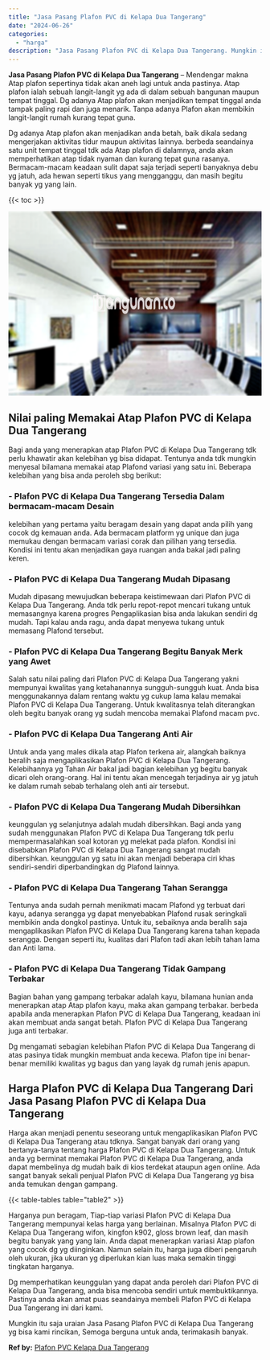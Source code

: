 ```yaml
---
title: "Jasa Pasang Plafon PVC di Kelapa Dua Tangerang"
date: "2024-06-26"
categories: 
  - "harga"
description: "Jasa Pasang Plafon PVC di Kelapa Dua Tangerang. Mungkin itu saja uraian Jasa Pasang Plafon PVC di Kelapa Dua Tangerang yg bisa kami rincikan, Semoga berguna..."
---
```


**Jasa Pasang Plafon PVC di Kelapa Dua Tangerang** – Mendengar makna Atap plafon sepertinya tidak akan aneh lagi untuk anda pastinya. Atap plafon ialah sebuah langit-langit yg ada di dalam sebuah bangunan maupun tempat tinggal. Dg adanya Atap plafon akan menjadikan tempat tinggal anda tampak paling rapi dan juga menarik. Tanpa adanya Plafon akan membikin langit-langit rumah kurang tepat guna.

Dg adanya Atap plafon akan menjadikan anda betah, baik dikala sedang mengerjakan aktivitas tidur maupun aktivitas lainnya. berbeda seandainya satu unit tempat tinggal tdk ada Atap plafon di dalamnya, anda akan memperhatikan atap tidak nyaman dan kurang tepat guna rasanya. Bermacam-macam keadaan sulit dapat saja terjadi seperti banyaknya debu yg jatuh, ada hewan seperti tikus yang mengganggu, dan masih begitu banyak yg yang lain.

{{< toc >}}

![Jasa Pasang Plafon PVC di Kelapa Dua Tangerang](/images/flafond-pvc-murah13.png)

## Nilai paling Memakai Atap Plafon PVC di Kelapa Dua Tangerang

Bagi anda yang menerapkan atap Plafon PVC di Kelapa Dua Tangerang tdk perlu khawatir akan kelebihan yg bisa didapat. Tentunya anda tdk mungkin menyesal bilamana memakai atap Plafond variasi yang satu ini. Beberapa kelebihan yang bisa anda peroleh sbg berikut:

### \- Plafon PVC di Kelapa Dua Tangerang Tersedia Dalam bermacam-macam Desain

kelebihan yang pertama yaitu beragam desain yang dapat anda pilih yang cocok dg kemauan anda. Ada bermacam platform yg unique dan juga memukau dengan bermacam variasi corak dan pilihan yang tersedia. Kondisi ini tentu akan menjadikan gaya ruangan anda bakal jadi paling keren.

### \- Plafon PVC di Kelapa Dua Tangerang Mudah Dipasang

Mudah dipasang mewujudkan beberapa keistimewaan dari Plafon PVC di Kelapa Dua Tangerang. Anda tdk perlu repot-repot mencari tukang untuk memasangnya karena progres Pengaplikasian bisa anda lakukan sendiri dg mudah. Tapi kalau anda ragu, anda dapat menyewa tukang untuk memasang Plafond tersebut.

### \- Plafon PVC di Kelapa Dua Tangerang Begitu Banyak Merk yang Awet

Salah satu nilai paling dari Plafon PVC di Kelapa Dua Tangerang yakni mempunyai kwalitas yang ketahanannya sungguh-sungguh kuat. Anda bisa menggunakannya dalam rentang waktu yg cukup lama kalau memakai Plafon PVC di Kelapa Dua Tangerang. Untuk kwalitasnya telah diterangkan oleh begitu banyak orang yg sudah mencoba memakai Plafond macam pvc.

### \- Plafon PVC di Kelapa Dua Tangerang Anti Air

Untuk anda yang males dikala atap Plafon terkena air, alangkah baiknya beralih saja mengaplikasikan Plafon PVC di Kelapa Dua Tangerang. Kelebihannya yg Tahan Air bakal jadi bagian kelebihan yg begitu banyak dicari oleh orang-orang. Hal ini tentu akan mencegah terjadinya air yg jatuh ke dalam rumah sebab terhalang oleh anti air tersebut.

### \- Plafon PVC di Kelapa Dua Tangerang Mudah Dibersihkan

keunggulan yg selanjutnya adalah mudah dibersihkan. Bagi anda yang sudah menggunakan Plafon PVC di Kelapa Dua Tangerang tdk perlu mempermasalahkan soal kotoran yg melekat pada plafon. Kondisi ini disebabkan Plafon PVC di Kelapa Dua Tangerang sangat mudah dibersihkan. keunggulan yg satu ini akan menjadi beberapa ciri khas sendiri-sendiri diperbandingkan dg Plafond lainnya.

### \- Plafon PVC di Kelapa Dua Tangerang Tahan Serangga

Tentunya anda sudah pernah menikmati macam Plafond yg terbuat dari kayu, adanya serangga yg dapat menyebabkan Plafond rusak seringkali membikin anda dongkol pastinya. Untuk itu, sebaiknya anda beralih saja mengaplikasikan Plafon PVC di Kelapa Dua Tangerang karena tahan kepada serangga. Dengan seperti itu, kualitas dari Plafon tadi akan lebih tahan lama dan Anti lama.

### \- Plafon PVC di Kelapa Dua Tangerang Tidak Gampang Terbakar

Bagian bahan yang gampang terbakar adalah kayu, bilamana hunian anda menerapkan atap Atap plafon kayu, maka akan gampang terbakar. berbeda apabila anda menerapkan Plafon PVC di Kelapa Dua Tangerang, keadaan ini akan membuat anda sangat betah. Plafon PVC di Kelapa Dua Tangerang juga anti terbakar.

Dg mengamati sebagian kelebihan Plafon PVC di Kelapa Dua Tangerang di atas pasinya tidak mungkin membuat anda kecewa. Plafon tipe ini benar-benar memiliki kwalitas yg bagus dan yang layak dg rumah jenis apapun.

## Harga Plafon PVC di Kelapa Dua Tangerang Dari Jasa Pasang Plafon PVC di Kelapa Dua Tangerang

Harga akan menjadi penentu seseorang untuk mengaplikasikan Plafon PVC di Kelapa Dua Tangerang atau tdknya. Sangat banyak dari orang yang bertanya-tanya tentang harga Plafon PVC di Kelapa Dua Tangerang. Untuk anda yg berminat memakai Plafon PVC di Kelapa Dua Tangerang, anda dapat membelinya dg mudah baik di kios terdekat ataupun agen online. Ada sangat banyak sekali penjual Plafon PVC di Kelapa Dua Tangerang yg bisa anda temukan dengan gampang.

{{< table-tables table="table2" >}}

Harganya pun beragam, Tiap-tiap variasi Plafon PVC di Kelapa Dua Tangerang mempunyai kelas harga yang berlainan. Misalnya Plafon PVC di Kelapa Dua Tangerang wifon, kingfon k902, gloss brown leaf, dan masih begitu banyak yang yang lain. Anda dapat menerapkan variasi Atap plafon yang cocok dg yg diinginkan. Namun selain itu, harga juga diberi pengaruh oleh ukuran, jika ukuran yg diperlukan kian luas maka semakin tinggi tingkatan harganya.

Dg memperhatikan keunggulan yang dapat anda peroleh dari Plafon PVC di Kelapa Dua Tangerang, anda bisa mencoba sendiri untuk membuktikannya. Pastinya anda akan amat puas seandainya membeli Plafon PVC di Kelapa Dua Tangerang ini dari kami.

Mungkin itu saja uraian Jasa Pasang Plafon PVC di Kelapa Dua Tangerang yg bisa kami rincikan, Semoga berguna untuk anda, terimakasih banyak.

**Ref by:** [Plafon PVC Kelapa Dua Tangerang](https://id.wikipedia.org/wiki/Plafon)

